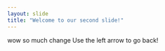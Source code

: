```yaml
---
layout: slide
title: "Welcome to our second slide!"
---
```

wow so much change
Use the left arrow to go back!
